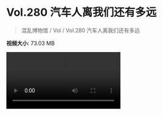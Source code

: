 # Vol.280 汽车人离我们还有多远

> 混乱博物馆 / Vol / Vol.280 汽车人离我们还有多远

**视频大小**: 73.03 MB

<div class="video"><video src="https://file.hsyhx.top/video/280.mp4" controls preload>🤔 您的浏览器不支持 video 标签</video></div>